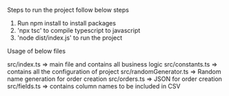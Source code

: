 Steps to run the project follow below steps

1) Run npm install to install packages
2) 'npx tsc' to compile typescript to javascript
3) 'node dist/index.js' to run the project

Usage of below files

src/index.ts => main file and contains all business logic
src/constants.ts => contains all the configuration of project
src/randomGenerator.ts => Random name generation for order creation
src/orders.ts => JSON for order creation
src/fields.ts => contains column names to be included in CSV